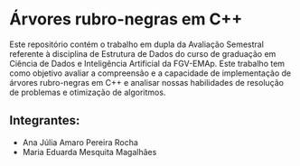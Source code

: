 # Árvores rubro-negras em C++

Este repositório contém o trabalho em dupla da Avaliação Semestral referente à disciplina de Estrutura de Dados do curso de graduação em Ciência de Dados e Inteligência Artificial da FGV-EMAp.
Este trabalho tem como objetivo avaliar a compreensão e a capacidade de implementação de árvores rubro-negras em C++ e analisar nossas habilidades de resolução de problemas e otimização de algoritmos.

## Integrantes:

- Ana Júlia Amaro Pereira Rocha
- Maria Eduarda Mesquita Magalhães
